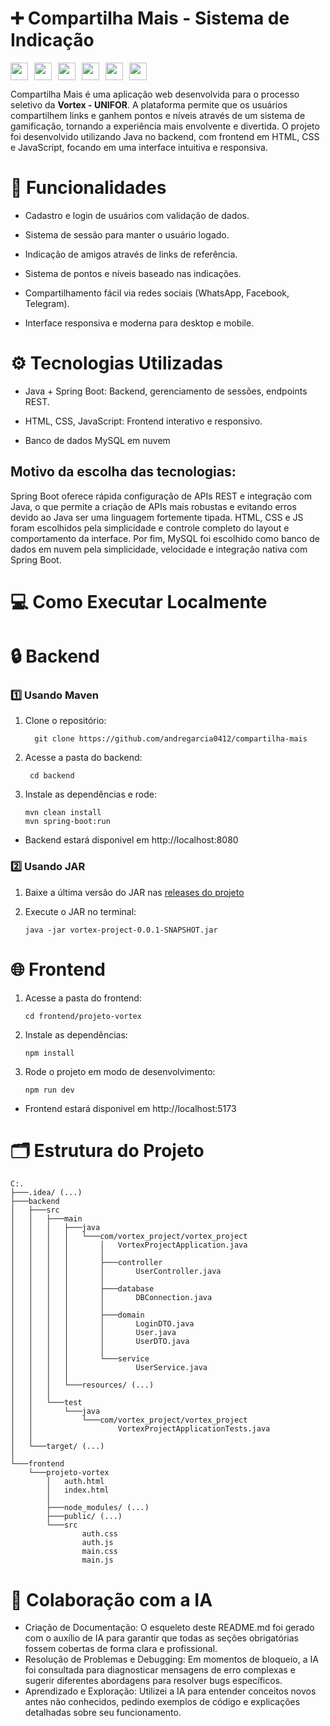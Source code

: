 
# ➕ Compartilha Mais - Sistema de Indicação

<div style="display: flex; gap: 10px; align-items: center;">
  <img src="https://img.shields.io/badge/Java-ED8B00?style=for-the-badge&logo=java&logoColor=white" height="28"/>
  <img src="https://img.shields.io/badge/Spring_Boot-6DB33F?style=for-the-badge&logo=spring-boot&logoColor=white" height="28"/>
  <img src="https://img.shields.io/badge/mysql-4479A1.svg?style=for-the-badge&logo=mysql&logoColor=white" height="28"/>
  <img src="https://img.shields.io/badge/JavaScript-F7DF1E?style=for-the-badge&logo=javascript&logoColor=black" height="28"/>
  <img src="https://img.shields.io/badge/HTML5-E34F26?style=for-the-badge&logo=html5&logoColor=white" height="28"/>
  <img src="https://img.shields.io/badge/CSS3-1572B6?style=for-the-badge&logo=css3&logoColor=white" height="28"/>
</div>

Compartilha Mais é uma aplicação web desenvolvida para o processo seletivo da **Vortex - UNIFOR**. A plataforma permite que os usuários compartilhem links e ganhem pontos e níveis através de um sistema de gamificação, tornando a experiência mais envolvente e divertida. O projeto foi desenvolvido utilizando Java no backend, com frontend em HTML, CSS e JavaScript, focando em uma interface intuitiva e responsiva.

# 📌 Funcionalidades
- Cadastro e login de usuários com validação de dados.

- Sistema de sessão para manter o usuário logado.

- Indicação de amigos através de links de referência.

- Sistema de pontos e níveis baseado nas indicações.

- Compartilhamento fácil via redes sociais (WhatsApp, Facebook, Telegram).

- Interface responsiva e moderna para desktop e mobile.

 # ⚙ Tecnologias Utilizadas
- Java + Spring Boot: Backend, gerenciamento de sessões, endpoints REST.

- HTML, CSS, JavaScript: Frontend interativo e responsivo.

- Banco de dados MySQL em nuvem

## Motivo da escolha das tecnologias:
Spring Boot oferece rápida configuração de APIs REST e integração com Java, o que permite a criação de APIs mais robustas e evitando erros devido ao Java ser uma linguagem fortemente tipada. HTML, CSS e JS foram escolhidos pela simplicidade e controle completo do layout e comportamento da interface. Por fim, MySQL foi escolhido como banco de dados em nuvem pela simplicidade, velocidade e integração nativa com Spring Boot.

# 💻 Como Executar Localmente

# 🔒 Backend

### 1️⃣ Usando Maven

1. Clone o repositório:

   ```
     git clone https://github.com/andregarcia0412/compartilha-mais
   ```

2. Acesse a pasta do backend:

   ```
    cd backend
   ```

3. Instale as dependências e rode:
   ```
   mvn clean install
   mvn spring-boot:run
   ```

- Backend estará disponivel em http://localhost:8080

### 2️⃣ Usando JAR

1. Baixe a última versão do JAR nas [releases do projeto](https://github.com/andregarcia0412/compartilha-mais/releases/tag/v1.0.0)

2. Execute o JAR no terminal:
    ```
    java -jar vortex-project-0.0.1-SNAPSHOT.jar
    ```

# 🌐 Frontend

1. Acesse a pasta do frontend:
    ```
    cd frontend/projeto-vortex
    ```

2. Instale as dependências:
   ```
   npm install
   ```

3. Rode o projeto em modo de desenvolvimento:
   ```
   npm run dev
   ```

- Frontend estará disponivel em http://localhost:5173

# 🗂 Estrutura do Projeto
```
C:.
├───.idea/ (...)
├───backend
│   ├───src
│   │   ├───main
│   │   │   ├───java
│   │   │   │   └───com/vortex_project/vortex_project
│   │   │   │       │   VortexProjectApplication.java
│   │   │   │       │
│   │   │   │       ├───controller
│   │   │   │       │       UserController.java
│   │   │   │       │
│   │   │   │       ├───database
│   │   │   │       │       DBConnection.java
│   │   │   │       │
│   │   │   │       ├───domain
│   │   │   │       │       LoginDTO.java
│   │   │   │       │       User.java
│   │   │   │       │       UserDTO.java
│   │   │   │       │
│   │   │   │       └───service
│   │   │   │               UserService.java
│   │   │   │
│   │   │   └───resources/ (...)
│   │   │
│   │   └───test
│   │       └───java
│   │           └───com/vortex_project/vortex_project
│   │                   VortexProjectApplicationTests.java
│   │
│   └───target/ (...)
│
└───frontend
    └───projeto-vortex
        │   auth.html
        │   index.html
        │
        ├───node_modules/ (...)
        ├───public/ (...)
        └───src
                auth.css
                auth.js
                main.css
                main.js
```

# 🤖 Colaboração com a IA
- Criação de Documentação: O esqueleto deste README.md foi gerado com o auxílio de IA para garantir que todas as seções obrigatórias fossem cobertas de forma clara e profissional.
- Resolução de Problemas e Debugging: Em momentos de bloqueio, a IA foi consultada para diagnosticar mensagens de erro complexas e sugerir diferentes abordagens para resolver bugs específicos.
- Aprendizado e Exploração: Utilizei a IA para entender conceitos novos antes não conhecidos, pedindo exemplos de código e explicações detalhadas sobre seu funcionamento.
